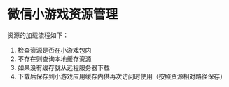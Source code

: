 # 微信小游戏资源管理

资源的加载流程如下：

1. 检查资源是否在小游戏包内  
2. 不存在则查询本地缓存资源
3. 如果没有缓存就从远程服务器下载
4. 下载后保存到小游戏应用缓存内供再次访问时使用（按照资源相对路径保存）  



